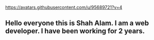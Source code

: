 https://avatars.githubusercontent.com/u/95689721?v=4
## Hello everyone this is Shah Alam. I am a web developer. I have been working for 2 years.
